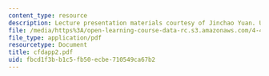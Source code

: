 ```yaml
---
content_type: resource
description: Lecture presentation materials courtesy of Jinchao Yuan. Used with permission.
file: /media/https%3A/open-learning-course-data-rc.s3.amazonaws.com/4-411-building-technology-laboratory-spring-2004/fbcd1f3bb1c5fb50ecbe710549ca67b2_cfdapp2.pdf
file_type: application/pdf
resourcetype: Document
title: cfdapp2.pdf
uid: fbcd1f3b-b1c5-fb50-ecbe-710549ca67b2
---
```


